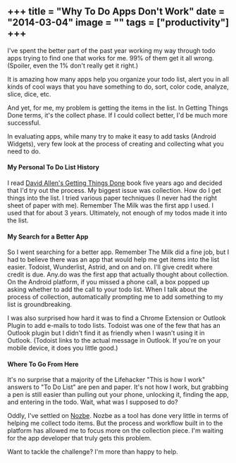 +++
title = "Why To Do Apps Don't Work"
date = "2014-03-04"
image = ""
tags = ["productivity"]
+++
---- 
I've spent the better part of the past year working my way through todo apps trying to find one that works for me. 99% of them get it all wrong. (Spoiler, even the 1% don't really get it right.)

It is amazing how many apps help you organize your todo list, alert you in all kinds of cool ways that you have something to do, sort, color code, analyze, slice, dice, etc.

And yet, for me, my problem is getting the items in the list. In Getting Things Done terms, it's the collect phase. If I could collect better, I'd be much more successful.

In evaluating apps, while many try to make it easy to add tasks (Android Widgets), very few look at the process of creating and collecting what you need to do.

#### My Personal To Do List History
I read [David Allen's Getting Things Done](https://www.jayschulman.com/wp-content/uploads/2014/03/ref=as_li_ss_tl?ie=UTF8&camp=1789&creative=390957&creativeASIN=0142000280&linkCode=as2&tag=schlubnet-20) book five years ago and decided that I'd try out the process. My biggest issue was collection. How do I get things into the list. I tried various paper techniques (I never had the right sheet of paper with me). Remember The Milk was the first app I used. I used that for about 3 years. Ultimately, not enough of my todos made it into the list.

#### My Search for a Better App
So I went searching for a better app. Remember The Milk did a fine job, but I had to believe there was an app that would help me get items into the list easier.
Todoist, Wunderlist, Astrid, and on and on. I'll give credit where credit is due. Any.do was the first app that actually thought about collection. On the Android platform, if you missed a phone call, a box popped up asking whether to add the call to your todo list. When I talk about the process of collection, automatically prompting me to add something to my list is groundbreaking.

I was also surprised how hard it was to find a Chrome Extension or Outlook Plugin to add e-mails to todo lists. Todoist was one of the few that has an Outlook plugin but I didn't find it as friendly when I wasn't using it in Outlook. (Todoist links to the actual message in Outlook. If you're on your mobile device, it does you little good.)

#### Where To Go From Here
It's no surprise that a majority of the Lifehacker "This is how I work" answers to "To Do List" are pen and paper. It's not how I work, but grabbing a pen is still easier than pulling out your phone, unlocking it, finding the app, and entering in the todo. Wait, what was I supposed to do?

Oddly, I've settled on [Nozbe](http://www.nozbe.com/a-jayschulman). Nozbe as a tool has done very little in terms of helping me collect todo items. But the process and workflow built in to the platform has allowed me to focus more on the collection piece.
I'm waiting for the app developer that truly gets this problem. 

Want to tackle the challenge? I'm more than happy to help.

